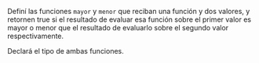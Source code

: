 Definí las funciones ```mayor``` y ```menor``` que reciban una función y dos valores, y retornen true si el resultado de evaluar esa función sobre el primer valor es mayor o menor que el resultado de evaluarlo sobre el segundo valor respectivamente.

Declará el tipo de ambas funciones.
